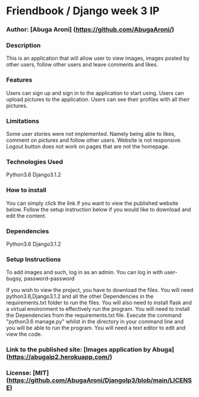 # Friendbook / Django week 3 IP

### Author: [Abuga Aroni] (https://github.com/AbugaAroni/)

### Description
This is an application that will allow user to view images, images posted by other users, follow other users and leave comments and likes.
### Features
Users can sign up and sign in to the application to start using.
Users can upload  pictures to the application.
Users can see their profiles with all their pictures.

### Limitations
Some user stories were not implemented. Namely being able to likes, comment on pictures and follow other users.
Website is not responsive.
Logout button does not work on pages that are not the homepage.

### Technologies Used
Python3.6
Django3.1.2

### How to install
You can simply click the link if you want to view the published website below.
Follow the setup instruction below if you would like to download and edit the content.

### Dependencies
Python3.6
Django3.1.2

### Setup Instructions
To add images and such, log in as an admin.
You can log in with user- bugsy, password-password

If you wish to view the project, you have to download the files. You will need python3.6,Django3.1.2 and all the other Dependencies in the requirements.txt folder  to run the files.
You will also need to install flask and a virtual environment to effectively run the program.
You will need to install the Dependencies from the requirements.txt file.
Execute the command "python3.6 manage.py" whilst in the directory in your command line and you will be able to run the program.
You will need a text editor to edit and view the code.

### Link to the published site: [Images application by Abuga] (https://abugaip2.herokuapp.com/)

### License: [MIT] (https://github.com/AbugaAroni/DjangoIp3/blob/main/LICENSE)
